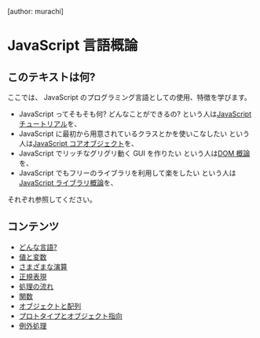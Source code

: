[author: murachi]
# JavaScript 言語概論

## このテキストは何?

ここでは、 JavaScript のプログラミング言語としての使用、特徴を学びます。

* JavaScript ってそもそも何? どんなことができるの? という人は[JavaScript チュートリアル](wiki::HowTo/JavaScriptTutorial)を、
* JavaScript に最初から用意されているクラスとかを使いこなしたい という人は[JavaScript コアオブジェクト](wiki::HowTo/JavaScriptCoreObject)を、
* JavaScript でリッチなグリグリ動く GUI を作りたい という人は[DOM 概論](wiki::HowTo/DomIntroduction)を、
* JavaScript でもフリーのライブラリを利用して楽をしたい という人は[JavaScript ライブラリ概論](wiki::HowTo/JavaScriptLibraryIntroduction)を、

それぞれ参照してください。

## コンテンツ

* [どんな言語?](wiki::HowTo/JavaScriptLanguageIntroduction/Introduction)
* [値と変数](wiki::HowTo/JavaScriptLanguageIntroduction/ValueAndVariable)
* [さまざまな演算](wiki::HowTo/JavaScriptLanguageIntroduction/Calculate)
* [正規表現](wiki::HowTo/JavaScriptLanguageIntroduction/RegularExpression)
* [処理の流れ](wiki::HowTo/JavaScriptLanguageIntroduction/ProcessFlow)
* [関数](wiki::HowTo/JavaScriptLanguageIntroduction/Function)
* [オブジェクトと配列](wiki::HowTo/JavaScriptLanguageIntroduction/ObjectAndArray)
* [プロトタイプとオブジェクト指向](wiki::HowTo/JavaScriptLanguageIntroductoin/PrototypeAndOOP)
* [例外処理](wiki::HowTo/JavaScriptLanguageIntroduction/Exception)
